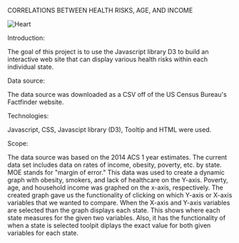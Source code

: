 CORRELATIONS BETWEEN HEALTH RISKS, AGE, AND INCOME

![Heart](https://media.giphy.com/media/s0cgIlfRm5dF6/giphy.gif)

Introduction:

The goal of this project is to use the Javascript library D3 to build an interactive web site
that can display various health risks within each individual state.

Data source:

The data source was downloaded as a CSV off of the US Census Bureau's Factfinder website.

Technologies:

Javascript, CSS, Javascipt library (D3), Tooltip and HTML were used.

Scope:

The data source was based on the 2014 ACS 1 year estimates. The current data set includes data on rates of income, obesity, poverty, etc. by state. MOE stands for "margin of error." This data was used to create a dynamic graph with obesity, smokers, and lack of healthcare on the Y-axis. Poverty, age, and household income was graphed on the x-axis, respectively. The created graph gave us the functionality of clicking on which Y-axis or X-axis variables that we wanted to compare. When the X-axis and Y-axis variables are selected than the graph displays each state. This shows where each state measures for the given two variables. Also, it has the functionality of when a state is selected toolpit diplays the exact value for both given variables for each state.
